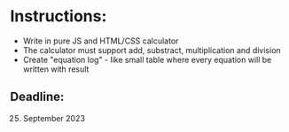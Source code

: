 # Instructions:

- Write in pure JS and HTML/CSS calculator
- The calculator must support add, substract, multiplication and division
- Create "equation log" - like small table where every equation will be written with result

## Deadline:

25. September 2023
